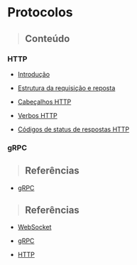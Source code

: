# Protocolos

> ## **Conteúdo**

### HTTP

* [Introdução](./http/introducao.md)

* [Estrutura da requisição e reposta](./http/estrutura-requisicao-resposta.md)

* [Cabeçalhos HTTP](./http/cabecalhos.md)

* [Verbos HTTP](./http/verbos-http.md)

* [Códigos de status de respostas HTTP](./http/codigos-de-status-de-respostas.md)

### gRPC

> ## **Referências**

* [gRPC](./grpc/references.md)

> ## **Referências**

* [WebSocket](./websocket/references.md)

* [gRPC](./gRPC/references.md)

* [HTTP](./http/references.md)